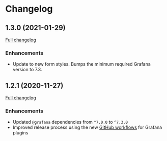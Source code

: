 # Changelog

## 1.3.0 (2021-01-29)

[Full changelog](https://github.com/marcusolsson/grafana-static-datasource/compare/v1.2.1...v1.3.0)

### Enhancements

- Update to new form styles. Bumps the minimum required Grafana version to 7.3.

## 1.2.1 (2020-11-27)

[Full changelog](https://github.com/marcusolsson/grafana-static-datasource/compare/v1.2.0...v1.2.1)

### Enhancements

- Updated `@grafana` dependencies from `^7.0.0` to `^7.3.0`
- Improved release process using the new [GitHub workflows](https://github.com/grafana/plugin-workflows) for Grafana plugins

